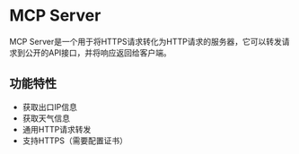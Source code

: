 # MCP Server

MCP Server是一个用于将HTTPS请求转化为HTTP请求的服务器，它可以转发请求到公开的API接口，并将响应返回给客户端。

## 功能特性

- 获取出口IP信息
- 获取天气信息
- 通用HTTP请求转发
- 支持HTTPS（需要配置证书）